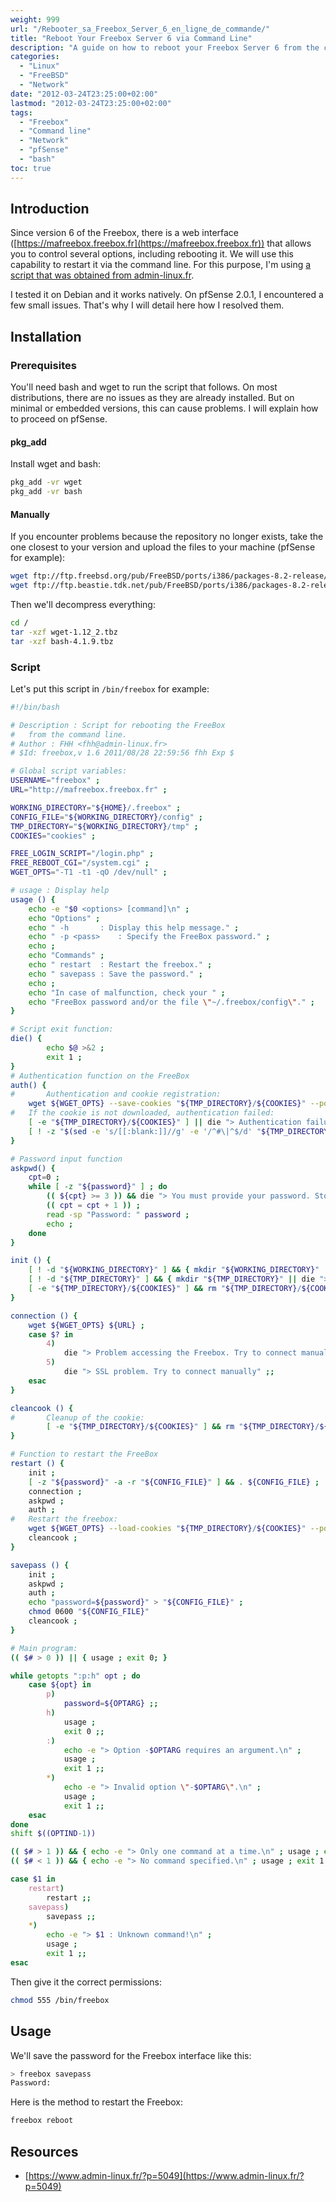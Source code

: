 ```yaml
---
weight: 999
url: "/Rebooter_sa_Freebox_Server_6_en_ligne_de_commande/"
title: "Reboot Your Freebox Server 6 via Command Line"
description: "A guide on how to reboot your Freebox Server 6 from the command line, including installation instructions for pfSense and other systems."
categories: 
  - "Linux"
  - "FreeBSD"
  - "Network"
date: "2012-03-24T23:25:00+02:00"
lastmod: "2012-03-24T23:25:00+02:00"
tags:
  - "Freebox"
  - "Command line"
  - "Network"
  - "pfSense"
  - "bash"
toc: true
---
```


## Introduction

Since version 6 of the Freebox, there is a web interface ([https://mafreebox.freebox.fr](https://mafreebox.freebox.fr)) that allows you to control several options, including rebooting it. We will use this capability to restart it via the command line. For this purpose, I'm using [a script that was obtained from admin-linux.fr](https://www.admin-linux.fr/?p=5049).

I tested it on Debian and it works natively. On pfSense 2.0.1, I encountered a few small issues. That's why I will detail here how I resolved them.

## Installation

### Prerequisites

You'll need bash and wget to run the script that follows. On most distributions, there are no issues as they are already installed. But on minimal or embedded versions, this can cause problems. I will explain how to proceed on pfSense.

#### pkg_add

Install wget and bash:

```bash
pkg_add -vr wget
pkg_add -vr bash
```

#### Manually

If you encounter problems because the repository no longer exists, take the one closest to your version and upload the files to your machine (pfSense for example):

```bash
wget ftp://ftp.freebsd.org/pub/FreeBSD/ports/i386/packages-8.2-release/ftp/wget-1.12_2.tbz
wget ftp://ftp.beastie.tdk.net/pub/FreeBSD/ports/i386/packages-8.2-release/shells/bash-4.1.9.tbz
```

Then we'll decompress everything:

```bash
cd /
tar -xzf wget-1.12_2.tbz
tar -xzf bash-4.1.9.tbz
```

### Script

Let's put this script in `/bin/freebox` for example:

```bash
#!/bin/bash

# Description : Script for rebooting the FreeBox
#	from the command line.
# Author : FHH <fhh@admin-linux.fr>
# $Id: freebox,v 1.6 2011/08/28 22:59:56 fhh Exp $

# Global script variables:
USERNAME="freebox" ;
URL="http://mafreebox.freebox.fr" ;

WORKING_DIRECTORY="${HOME}/.freebox" ;
CONFIG_FILE="${WORKING_DIRECTORY}/config" ;
TMP_DIRECTORY="${WORKING_DIRECTORY}/tmp" ;
COOKIES="cookies" ;

FREE_LOGIN_SCRIPT="/login.php" ;
FREE_REBOOT_CGI="/system.cgi" ;
WGET_OPTS="-T1 -t1 -qO /dev/null" ;

# usage : Display help
usage () {
	echo -e "$0 <options> [command]\n" ;
	echo "Options" ;
	echo " -h		: Display this help message." ;
	echo " -p <pass>	: Specify the FreeBox password." ;
	echo ;
	echo "Commands" ;
	echo " restart	: Restart the freebox." ;
	echo " savepass	: Save the password." ;
	echo ;
	echo "In case of malfunction, check your " ;
	echo "FreeBox password and/or the file \"~/.freebox/config\"." ;
}

# Script exit function:
die() {
        echo $@ >&2 ;
        exit 1 ;
}
# Authentication function on the FreeBox
auth() {
#       Authentication and cookie registration:
	wget ${WGET_OPTS} --save-cookies "${TMP_DIRECTORY}/${COOKIES}" --post-data "login=${USERNAME}&passwd=${password}" "${URL}/${FREE_LOGIN_SCRIPT}" ;
#	If the cookie is not downloaded, authentication failed:
	[ -e "${TMP_DIRECTORY}/${COOKIES}" ] || die "> Authentication failure. Check the password." ;
	[ ! -z "$(sed -e 's/[[:blank:]]//g' -e '/^#\|^$/d' "${TMP_DIRECTORY}/${COOKIES}")" ] || die "> Authentication failed. Check the password." ;
}

# Password input function
askpwd() {
	cpt=0 ;
	while [ -z "${password}" ] ; do
		(( ${cpt} >= 3 )) && die "> You must provide your password. Stop!" ;
		(( cpt = cpt + 1 )) ; 
		read -sp "Password: " password ;
		echo ;
	done
}

init () {
	[ ! -d "${WORKING_DIRECTORY}" ] && { mkdir "${WORKING_DIRECTORY}" || die "> Unable to create \"${WORKING_DIRECTORY}\"" ; }
	[ ! -d "${TMP_DIRECTORY}" ] && { mkdir "${TMP_DIRECTORY}" || die "> Unable to create \"${TMP_DIRECTORY}\"" ; }
	[ -e "${TMP_DIRECTORY}/${COOKIES}" ] && rm "${TMP_DIRECTORY}/${COOKIES}" ;
}

connection () {
	wget ${WGET_OPTS} ${URL} ;
	case $? in
		4)
			die "> Problem accessing the Freebox. Try to connect manually" ;;
		5)
			die "> SSL problem. Try to connect manually" ;;
	esac
}

cleancook () {
#       Cleanup of the cookie:
        [ -e "${TMP_DIRECTORY}/${COOKIES}" ] && rm "${TMP_DIRECTORY}/${COOKIES}" ;
}

# Function to restart the FreeBox
restart () {
	init ;
	[ -z "${password}" -a -r "${CONFIG_FILE}" ] && . ${CONFIG_FILE} ;
	connection ;
	askpwd ;
	auth ;
#	Restart the freebox:
	wget ${WGET_OPTS} --load-cookies "${TMP_DIRECTORY}/${COOKIES}" --post-data 'method=system.reboot&redirect_after=/reboot.php&timeout=1' -p "${URL}/${FREE_REBOOT_CGI}" ;
	cleancook ;
}

savepass () {
	init ;
	askpwd ;
	auth ;
	echo "password=${password}" > "${CONFIG_FILE}" ;
	chmod 0600 "${CONFIG_FILE}"
	cleancook ;
}

# Main program:
(( $# > 0 )) || { usage ; exit 0; }

while getopts ":p:h" opt ; do
	case ${opt} in
		p)
			password=${OPTARG} ;;
		h)
			usage ; 
			exit 0 ;;
		:)
			echo -e "> Option -$OPTARG requires an argument.\n" ;
			usage ;
			exit 1 ;;
		*)
			echo -e "> Invalid option \"-$OPTARG\".\n" ; 
			usage ;
			exit 1 ;;
	esac
done
shift $((OPTIND-1))

(( $# > 1 )) && { echo -e "> Only one command at a time.\n" ; usage ; exit 1 ; } ;
(( $# < 1 )) && { echo -e "> No command specified.\n" ; usage ; exit 1 ; } ;

case $1 in
	restart)
		restart ;;
	savepass)
		savepass ;;
	*)
		echo -e "> $1 : Unknown command!\n" ;
		usage ;
		exit 1 ;;
esac
```

Then give it the correct permissions:

```bash
chmod 555 /bin/freebox
```

## Usage

We'll save the password for the Freebox interface like this:

```bash
> freebox savepass
Password:
```

Here is the method to restart the Freebox:

```bash
freebox reboot
```

## Resources
- [https://www.admin-linux.fr/?p=5049](https://www.admin-linux.fr/?p=5049)

